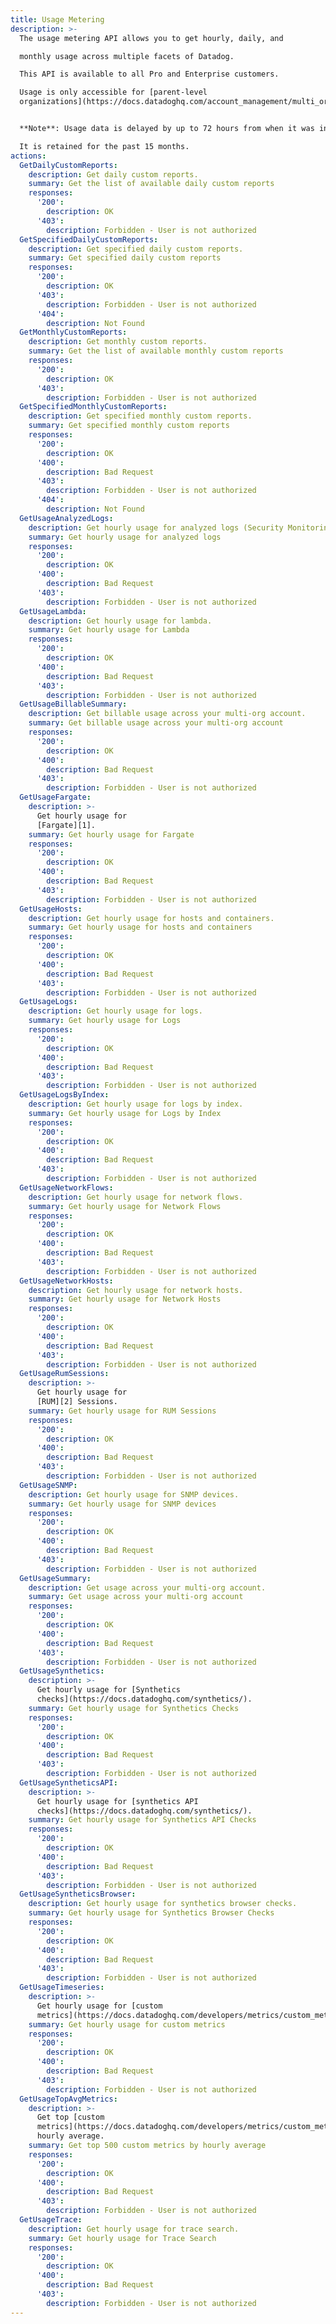 ```yaml
---
title: Usage Metering
description: >-
  The usage metering API allows you to get hourly, daily, and

  monthly usage across multiple facets of Datadog.

  This API is available to all Pro and Enterprise customers.

  Usage is only accessible for [parent-level
  organizations](https://docs.datadoghq.com/account_management/multi_organization/).


  **Note**: Usage data is delayed by up to 72 hours from when it was incurred.

  It is retained for the past 15 months.
actions:
  GetDailyCustomReports:
    description: Get daily custom reports.
    summary: Get the list of available daily custom reports
    responses:
      '200':
        description: OK
      '403':
        description: Forbidden - User is not authorized
  GetSpecifiedDailyCustomReports:
    description: Get specified daily custom reports.
    summary: Get specified daily custom reports
    responses:
      '200':
        description: OK
      '403':
        description: Forbidden - User is not authorized
      '404':
        description: Not Found
  GetMonthlyCustomReports:
    description: Get monthly custom reports.
    summary: Get the list of available monthly custom reports
    responses:
      '200':
        description: OK
      '403':
        description: Forbidden - User is not authorized
  GetSpecifiedMonthlyCustomReports:
    description: Get specified monthly custom reports.
    summary: Get specified monthly custom reports
    responses:
      '200':
        description: OK
      '400':
        description: Bad Request
      '403':
        description: Forbidden - User is not authorized
      '404':
        description: Not Found
  GetUsageAnalyzedLogs:
    description: Get hourly usage for analyzed logs (Security Monitoring).
    summary: Get hourly usage for analyzed logs
    responses:
      '200':
        description: OK
      '400':
        description: Bad Request
      '403':
        description: Forbidden - User is not authorized
  GetUsageLambda:
    description: Get hourly usage for lambda.
    summary: Get hourly usage for Lambda
    responses:
      '200':
        description: OK
      '400':
        description: Bad Request
      '403':
        description: Forbidden - User is not authorized
  GetUsageBillableSummary:
    description: Get billable usage across your multi-org account.
    summary: Get billable usage across your multi-org account
    responses:
      '200':
        description: OK
      '400':
        description: Bad Request
      '403':
        description: Forbidden - User is not authorized
  GetUsageFargate:
    description: >-
      Get hourly usage for
      [Fargate][1].
    summary: Get hourly usage for Fargate
    responses:
      '200':
        description: OK
      '400':
        description: Bad Request
      '403':
        description: Forbidden - User is not authorized
  GetUsageHosts:
    description: Get hourly usage for hosts and containers.
    summary: Get hourly usage for hosts and containers
    responses:
      '200':
        description: OK
      '400':
        description: Bad Request
      '403':
        description: Forbidden - User is not authorized
  GetUsageLogs:
    description: Get hourly usage for logs.
    summary: Get hourly usage for Logs
    responses:
      '200':
        description: OK
      '400':
        description: Bad Request
      '403':
        description: Forbidden - User is not authorized
  GetUsageLogsByIndex:
    description: Get hourly usage for logs by index.
    summary: Get hourly usage for Logs by Index
    responses:
      '200':
        description: OK
      '400':
        description: Bad Request
      '403':
        description: Forbidden - User is not authorized
  GetUsageNetworkFlows:
    description: Get hourly usage for network flows.
    summary: Get hourly usage for Network Flows
    responses:
      '200':
        description: OK
      '400':
        description: Bad Request
      '403':
        description: Forbidden - User is not authorized
  GetUsageNetworkHosts:
    description: Get hourly usage for network hosts.
    summary: Get hourly usage for Network Hosts
    responses:
      '200':
        description: OK
      '400':
        description: Bad Request
      '403':
        description: Forbidden - User is not authorized
  GetUsageRumSessions:
    description: >-
      Get hourly usage for
      [RUM][2] Sessions.
    summary: Get hourly usage for RUM Sessions
    responses:
      '200':
        description: OK
      '400':
        description: Bad Request
      '403':
        description: Forbidden - User is not authorized
  GetUsageSNMP:
    description: Get hourly usage for SNMP devices.
    summary: Get hourly usage for SNMP devices
    responses:
      '200':
        description: OK
      '400':
        description: Bad Request
      '403':
        description: Forbidden - User is not authorized
  GetUsageSummary:
    description: Get usage across your multi-org account.
    summary: Get usage across your multi-org account
    responses:
      '200':
        description: OK
      '400':
        description: Bad Request
      '403':
        description: Forbidden - User is not authorized
  GetUsageSynthetics:
    description: >-
      Get hourly usage for [Synthetics
      checks](https://docs.datadoghq.com/synthetics/).
    summary: Get hourly usage for Synthetics Checks
    responses:
      '200':
        description: OK
      '400':
        description: Bad Request
      '403':
        description: Forbidden - User is not authorized
  GetUsageSyntheticsAPI:
    description: >-
      Get hourly usage for [synthetics API
      checks](https://docs.datadoghq.com/synthetics/).
    summary: Get hourly usage for Synthetics API Checks
    responses:
      '200':
        description: OK
      '400':
        description: Bad Request
      '403':
        description: Forbidden - User is not authorized
  GetUsageSyntheticsBrowser:
    description: Get hourly usage for synthetics browser checks.
    summary: Get hourly usage for Synthetics Browser Checks
    responses:
      '200':
        description: OK
      '400':
        description: Bad Request
      '403':
        description: Forbidden - User is not authorized
  GetUsageTimeseries:
    description: >-
      Get hourly usage for [custom
      metrics](https://docs.datadoghq.com/developers/metrics/custom_metrics/).
    summary: Get hourly usage for custom metrics
    responses:
      '200':
        description: OK
      '400':
        description: Bad Request
      '403':
        description: Forbidden - User is not authorized
  GetUsageTopAvgMetrics:
    description: >-
      Get top [custom
      metrics](https://docs.datadoghq.com/developers/metrics/custom_metrics/) by
      hourly average.
    summary: Get top 500 custom metrics by hourly average
    responses:
      '200':
        description: OK
      '400':
        description: Bad Request
      '403':
        description: Forbidden - User is not authorized
  GetUsageTrace:
    description: Get hourly usage for trace search.
    summary: Get hourly usage for Trace Search
    responses:
      '200':
        description: OK
      '400':
        description: Bad Request
      '403':
        description: Forbidden - User is not authorized
---
```

[1]: https://docs.datadoghq.com/integrations/ecs_fargate/
[2]: https://docs.datadoghq.com/real_user_monitoring/
